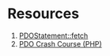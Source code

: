 # Resources

1. [PDOStatement::fetch](http://php.net/manual/en/pdostatement.fetch.php)
2. [PDO Crash Course (PHP)](https://www.youtube.com/watch?v=kEW6f7Pilc4)